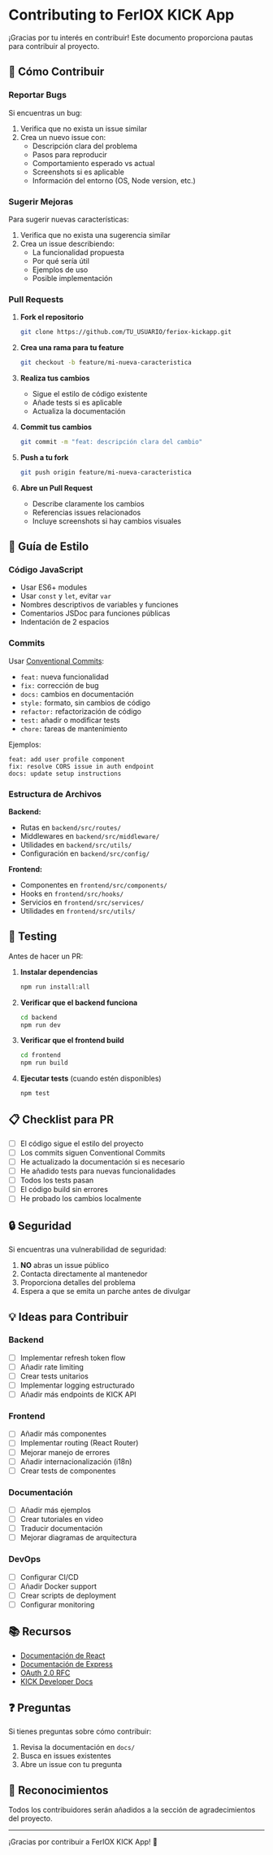 # Contributing to FerIOX KICK App

¡Gracias por tu interés en contribuir! Este documento proporciona pautas para contribuir al proyecto.

## 🤝 Cómo Contribuir

### Reportar Bugs

Si encuentras un bug:

1. Verifica que no exista un issue similar
2. Crea un nuevo issue con:
   - Descripción clara del problema
   - Pasos para reproducir
   - Comportamiento esperado vs actual
   - Screenshots si es aplicable
   - Información del entorno (OS, Node version, etc.)

### Sugerir Mejoras

Para sugerir nuevas características:

1. Verifica que no exista una sugerencia similar
2. Crea un issue describiendo:
   - La funcionalidad propuesta
   - Por qué sería útil
   - Ejemplos de uso
   - Posible implementación

### Pull Requests

1. **Fork el repositorio**
   ```bash
   git clone https://github.com/TU_USUARIO/feriox-kickapp.git
   ```

2. **Crea una rama para tu feature**
   ```bash
   git checkout -b feature/mi-nueva-caracteristica
   ```

3. **Realiza tus cambios**
   - Sigue el estilo de código existente
   - Añade tests si es aplicable
   - Actualiza la documentación

4. **Commit tus cambios**
   ```bash
   git commit -m "feat: descripción clara del cambio"
   ```

5. **Push a tu fork**
   ```bash
   git push origin feature/mi-nueva-caracteristica
   ```

6. **Abre un Pull Request**
   - Describe claramente los cambios
   - Referencias issues relacionados
   - Incluye screenshots si hay cambios visuales

## 📝 Guía de Estilo

### Código JavaScript

- Usar ES6+ modules
- Usar `const` y `let`, evitar `var`
- Nombres descriptivos de variables y funciones
- Comentarios JSDoc para funciones públicas
- Indentación de 2 espacios

### Commits

Usar [Conventional Commits](https://www.conventionalcommits.org/):

- `feat:` nueva funcionalidad
- `fix:` corrección de bug
- `docs:` cambios en documentación
- `style:` formato, sin cambios de código
- `refactor:` refactorización de código
- `test:` añadir o modificar tests
- `chore:` tareas de mantenimiento

Ejemplos:
```
feat: add user profile component
fix: resolve CORS issue in auth endpoint
docs: update setup instructions
```

### Estructura de Archivos

**Backend:**
- Rutas en `backend/src/routes/`
- Middlewares en `backend/src/middleware/`
- Utilidades en `backend/src/utils/`
- Configuración en `backend/src/config/`

**Frontend:**
- Componentes en `frontend/src/components/`
- Hooks en `frontend/src/hooks/`
- Servicios en `frontend/src/services/`
- Utilidades en `frontend/src/utils/`

## 🧪 Testing

Antes de hacer un PR:

1. **Instalar dependencias**
   ```bash
   npm run install:all
   ```

2. **Verificar que el backend funciona**
   ```bash
   cd backend
   npm run dev
   ```

3. **Verificar que el frontend build**
   ```bash
   cd frontend
   npm run build
   ```

4. **Ejecutar tests** (cuando estén disponibles)
   ```bash
   npm test
   ```

## 📋 Checklist para PR

- [ ] El código sigue el estilo del proyecto
- [ ] Los commits siguen Conventional Commits
- [ ] He actualizado la documentación si es necesario
- [ ] He añadido tests para nuevas funcionalidades
- [ ] Todos los tests pasan
- [ ] El código build sin errores
- [ ] He probado los cambios localmente

## 🔒 Seguridad

Si encuentras una vulnerabilidad de seguridad:

1. **NO** abras un issue público
2. Contacta directamente al mantenedor
3. Proporciona detalles del problema
4. Espera a que se emita un parche antes de divulgar

## 💡 Ideas para Contribuir

### Backend
- [ ] Implementar refresh token flow
- [ ] Añadir rate limiting
- [ ] Crear tests unitarios
- [ ] Implementar logging estructurado
- [ ] Añadir más endpoints de KICK API

### Frontend
- [ ] Añadir más componentes
- [ ] Implementar routing (React Router)
- [ ] Mejorar manejo de errores
- [ ] Añadir internacionalización (i18n)
- [ ] Crear tests de componentes

### Documentación
- [ ] Añadir más ejemplos
- [ ] Crear tutoriales en video
- [ ] Traducir documentación
- [ ] Mejorar diagramas de arquitectura

### DevOps
- [ ] Configurar CI/CD
- [ ] Añadir Docker support
- [ ] Crear scripts de deployment
- [ ] Configurar monitoring

## 📚 Recursos

- [Documentación de React](https://react.dev/)
- [Documentación de Express](https://expressjs.com/)
- [OAuth 2.0 RFC](https://oauth.net/2/)
- [KICK Developer Docs](https://kick.com/developer)

## ❓ Preguntas

Si tienes preguntas sobre cómo contribuir:

1. Revisa la documentación en `docs/`
2. Busca en issues existentes
3. Abre un issue con tu pregunta

## 🙏 Reconocimientos

Todos los contribuidores serán añadidos a la sección de agradecimientos del proyecto.

---

¡Gracias por contribuir a FerIOX KICK App! 🚀

